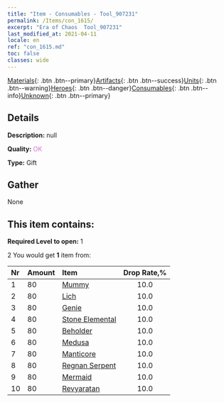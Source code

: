 ```yaml
---
title: "Item - Consumables - Tool_907231"
permalink: /Items/con_1615/
excerpt: "Era of Chaos  Tool_907231"
last_modified_at: 2021-04-11
locale: en
ref: "con_1615.md"
toc: false
classes: wide
---
```

 [Materials](/Items/){: .btn .btn--primary}[Artifacts](/Items/Artifacts/){: .btn .btn--success}[Units](/Items/Units/){: .btn .btn--warning}[Heroes](/Items/Heroes/){: .btn .btn--danger}[Consumables](/Items/Consumables/){: .btn .btn--info}[Unknown](/Items/Unknown/){: .btn .btn--primary}

## Details
 **Description:** null

 **Quality:** <span style="color: #DA70D6">OK</span>

 **Type:** Gift

## Gather

  None

## This item contains:

 **Required Level to open:** 1

 2 You would get **1** item  from:

  | Nr | Amount |     Item    | Drop Rate,% |
  |:---|:-------|:------------|:---------:|
  | 1 | 80 | [Mummy](/Items/unt_215/) | 10.0 | 
  | 2 | 80 | [Lich](/Items/unt_212/) | 10.0 | 
  | 3 | 80 | [Genie](/Items/unt_239/) | 10.0 | 
  | 4 | 80 | [Stone Elemental](/Items/unt_266/) | 10.0 | 
  | 5 | 80 | [Beholder](/Items/unt_246/) | 10.0 | 
  | 6 | 80 | [Medusa](/Items/unt_247/) | 10.0 | 
  | 7 | 80 | [Manticore](/Items/unt_249/) | 10.0 | 
  | 8 | 80 | [Regnan Serpent](/Items/unt_276/) | 10.0 | 
  | 9 | 80 | [Mermaid](/Items/unt_277/) | 10.0 | 
  | 10 | 80 | [Revyaratan](/Items/unt_280/) | 10.0 | 
